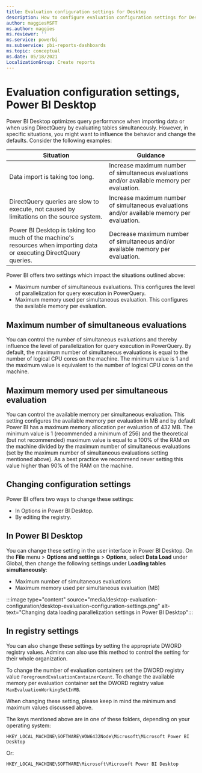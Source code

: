 ```yaml
---
title: Evaluation configuration settings for Desktop
description: How to configure evaluation configuration settings for Desktop in the registry
author: maggiesMSFT
ms.author: maggies
ms.reviewer: ''
ms.service: powerbi
ms.subservice: pbi-reports-dashboards
ms.topic: conceptual
ms.date: 05/18/2021
LocalizationGroup: Create reports
---
```

# Evaluation configuration settings, Power BI Desktop

Power BI Desktop optimizes query performance when importing data or when using DirectQuery by evaluating tables simultaneously. However, in specific situations, you might want to influence the behavior and change the defaults. Consider the following examples:

|Situation|Guidance|
|-|-|
|Data import is taking too long.|Increase maximum number of simultaneous evaluations and/or available memory per evaluation.|
|DirectQuery queries are slow to execute, not caused by limitations on the source system.|Increase maximum number of simultaneous evaluations and/or available memory per evaluation.|
|Power BI Desktop is taking too much of the machine's resources when importing data or executing DirectQuery queries.|Decrease maximum number of simultaneous and/or available memory per evaluation.|

Power BI offers two settings which impact the situations outlined above:

- Maximum number of simultaneous evaluations. This configures the level of parallelization for query execution in PowerQuery.
- Maximum memory used per simultaneous evaluation. This configures the available memory per evaluation.

## Maximum number of simultaneous evaluations

You can control the number of simultaneous evaluations and thereby influence the level of parallelization for query execution in PowerQuery. By default, the maximum number of simultaneous evaluations is equal to the number of logical CPU cores on the machine.
The minimum value is 1 and the maximum value is equivalent to the number of logical CPU cores on the machine.

## Maximum memory used per simultaneous evaluation

You can control the available memory per simultaneous evaluation. This setting configures the available memory per evaluation in MB and by default Power BI has a maximum memory allocation per evaluation of 432 MB.
The minimum value is 1 (recommended a minimum of 256) and the theoretical (but not recommended) maximum value is equal to a 100% of the RAM on the machine divided by the maximum number of simultaneous evaluations (set by the maximum number of simultaneous evaluations setting mentioned above). As a best practice we recommend never setting this value higher than 90% of the RAM on the machine.

## Changing configuration settings

Power BI offers two ways to change these settings:

- In Options in Power BI Desktop.
- By editing the registry.

## In Power BI Desktop

You can change these setting in the user interface in Power BI Desktop. On the **File** menu > **Options and settings** > **Options**, select **Data Load** under Global, then change the following settings under **Loading tables simultaneously**:

- Maximum number of simultaneous evaluations
- Maximum memory used per simultaneous evaluation (MB)

:::image type="content" source="media/desktop-evaluation-configuration/desktop-evaluation-configuration-settings.png" alt-text="Changing data loading parallelization settings in Power BI Desktop":::

## In registry settings
You can also change these settings by setting the appropriate DWORD registry values. Admins can also use this method to control the setting for their whole organization.

To change the number of evaluation containers set the DWORD registry value `ForegroundEvaluationContainerCount`.
To change the available memory per evaluation container set the DWORD registry value `MaxEvaluationWorkingSetInMB`. 

When changing these setting, please keep in mind the minimum and maximum values discussed above.

The keys mentioned above are in one of these folders, depending on your operating system:

```
HKEY_LOCAL_MACHINE\SOFTWARE\WOW6432Node\Microsoft\Microsoft Power BI Desktop
```

Or:

```
HKEY_LOCAL_MACHINE\SOFTWARE\Microsoft\Microsoft Power BI Desktop
```
